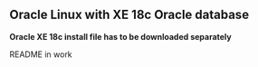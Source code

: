 ## Oracle Linux with XE 18c Oracle database

**Oracle XE 18c install file has to be downloaded separately**

README in work
